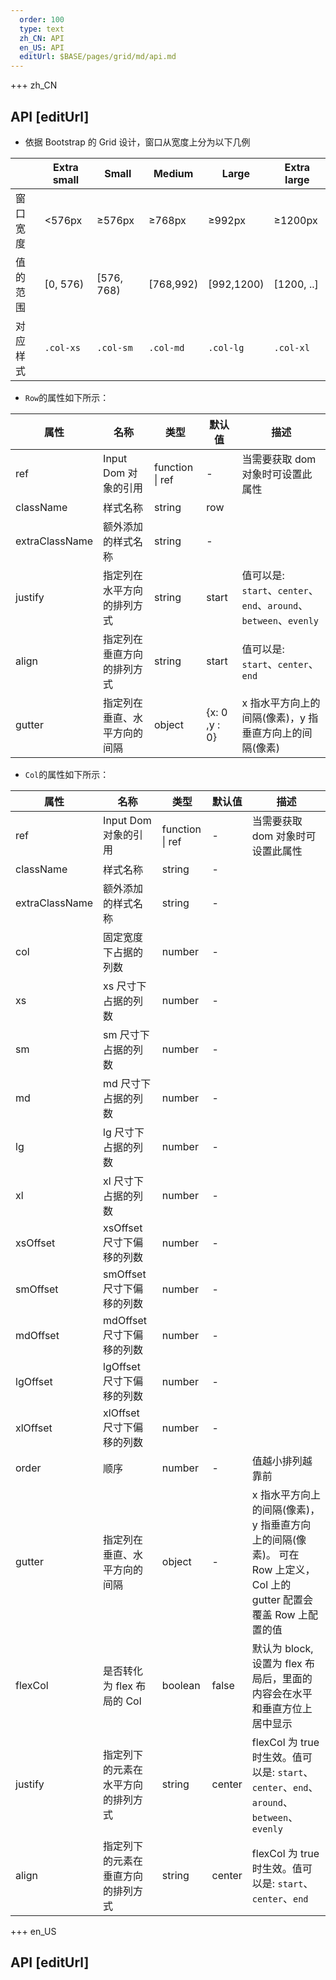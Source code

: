```yaml
---   
  order: 100
  type: text
  zh_CN: API
  en_US: API
  editUrl: $BASE/pages/grid/md/api.md
---
```


+++ zh_CN

## API [editUrl]

- 依据 Bootstrap 的 Grid 设计，窗口从宽度上分为以下几例

|          | Extra small          | Small                | Medium               | Large                | Extra large          |
| -------- | -------------------- | -------------------- | -------------------- | -------------------- | -------------------- |
| 窗口宽度 | <576px               | ≥576px               | ≥768px               | ≥992px               | ≥1200px              |
| 值的范围 | [0, 576)             | [576, 768)           | [768,992)            | [992,1200)           | [1200, ..]           |
| 对应样式 | <Code>.col-xs</Code> | <Code>.col-sm</Code> | <Code>.col-md</Code> | <Code>.col-lg</Code> | <Code>.col-xl</Code> |

- <Code>Row</Code>的属性如下所示：

| 属性           | 名称                         | 类型            | 默认值        | 描述                                                                                                                                |
| -------------- | ---------------------------- | --------------- | ------------- | ----------------------------------------------------------------------------------------------------------------------------------- |
| ref            | Input Dom 对象的引用         | function \| ref | -             | 当需要获取 dom 对象时可设置此属性                                                                                                   |
| className      | 样式名称                     | string          | row           |                                                                                                                                     |
| extraClassName | 额外添加的样式名称           | string          | -             |                                                                                                                                     |
| justify        | 指定列在水平方向的排列方式   | string          | start         | 值可以是: <Code>start</Code>、<Code>center</Code>、<Code>end</Code>、<Code>around</Code>、<Code>between</Code>、<Code>evenly</Code> |
| align          | 指定列在垂直方向的排列方式   | string          | start         | 值可以是: <Code>start</Code>、<Code>center</Code>、<Code>end</Code>                                                                 |
| gutter         | 指定列在垂直、水平方向的间隔 | object          | {x: 0 ,y : 0} | x 指水平方向上的间隔(像素)，y 指垂直方向上的间隔(像素)                                                                              |

- <Code>Col</Code>的属性如下所示：

| 属性           | 名称                               | 类型            | 默认值 | 描述                                                                                                                                                        |
| -------------- | ---------------------------------- | --------------- | ------ | ----------------------------------------------------------------------------------------------------------------------------------------------------------- |
| ref            | Input Dom 对象的引用               | function \| ref | -      | 当需要获取 dom 对象时可设置此属性                                                                                                                           |
| className      | 样式名称                           | string          | -      |                                                                                                                                                             |
| extraClassName | 额外添加的样式名称                 | string          | -      |                                                                                                                                                             |
| col            | 固定宽度下占据的列数               | number          | -      |                                                                                                                                                             |
| xs             | xs 尺寸下占据的列数                | number          | -      |                                                                                                                                                             |
| sm             | sm 尺寸下占据的列数                | number          | -      |                                                                                                                                                             |
| md             | md 尺寸下占据的列数                | number          | -      |                                                                                                                                                             |
| lg             | lg 尺寸下占据的列数                | number          | -      |                                                                                                                                                             |
| xl             | xl 尺寸下占据的列数                | number          | -      |                                                                                                                                                             |
| xsOffset       | xsOffset 尺寸下偏移的列数          | number          | -      |                                                                                                                                                             |
| smOffset       | smOffset 尺寸下偏移的列数          | number          | -      |                                                                                                                                                             |
| mdOffset       | mdOffset 尺寸下偏移的列数          | number          | -      |                                                                                                                                                             |
| lgOffset       | lgOffset 尺寸下偏移的列数          | number          | -      |                                                                                                                                                             |
| xlOffset       | xlOffset 尺寸下偏移的列数          | number          | -      |                                                                                                                                                             |
| order          | 顺序                               | number          | -      | 值越小排列越靠前                                                                                                                                            |
| gutter         | 指定列在垂直、水平方向的间隔       | object          | -      | x 指水平方向上的间隔(像素)，y 指垂直方向上的间隔(像素)。 可在 Row 上定义，Col 上的 gutter 配置会覆盖 Row 上配置的值                                         |
| flexCol        | 是否转化为 flex 布局的 Col         | boolean         | false  | 默认为 block, 设置为 flex 布局后，里面的内容会在水平和垂直方位上居中显示                                                                                    |
| justify        | 指定列下的元素在水平方向的排列方式 | string          | center | flexCol 为 true 时生效。值可以是: <Code>start</Code>、<Code>center</Code>、<Code>end</Code>、<Code>around</Code>、<Code>between</Code>、<Code>evenly</Code> |
| align          | 指定列下的元素在垂直方向的排列方式 | string          | center | flexCol 为 true 时生效。值可以是: <Code>start</Code>、<Code>center</Code>、<Code>end</Code>                                                                 |

+++ en_US

## API [editUrl]
